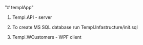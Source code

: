 "# templApp" 

1. Templ.API - server

2. To create MS SQL database  run Templ.Infastructure/init.sql

3. Templ.WCustomers - WPF client

